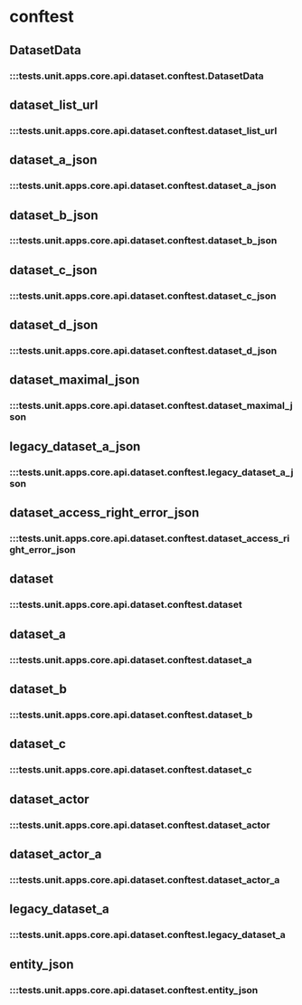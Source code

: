 # conftest

## DatasetData

### :::tests.unit.apps.core.api.dataset.conftest.DatasetData

## dataset_list_url

### :::tests.unit.apps.core.api.dataset.conftest.dataset_list_url

## dataset_a_json

### :::tests.unit.apps.core.api.dataset.conftest.dataset_a_json

## dataset_b_json

### :::tests.unit.apps.core.api.dataset.conftest.dataset_b_json

## dataset_c_json

### :::tests.unit.apps.core.api.dataset.conftest.dataset_c_json

## dataset_d_json

### :::tests.unit.apps.core.api.dataset.conftest.dataset_d_json

## dataset_maximal_json

### :::tests.unit.apps.core.api.dataset.conftest.dataset_maximal_json

## legacy_dataset_a_json

### :::tests.unit.apps.core.api.dataset.conftest.legacy_dataset_a_json

## dataset_access_right_error_json

### :::tests.unit.apps.core.api.dataset.conftest.dataset_access_right_error_json

## dataset

### :::tests.unit.apps.core.api.dataset.conftest.dataset

## dataset_a

### :::tests.unit.apps.core.api.dataset.conftest.dataset_a

## dataset_b

### :::tests.unit.apps.core.api.dataset.conftest.dataset_b

## dataset_c

### :::tests.unit.apps.core.api.dataset.conftest.dataset_c

## dataset_actor

### :::tests.unit.apps.core.api.dataset.conftest.dataset_actor

## dataset_actor_a

### :::tests.unit.apps.core.api.dataset.conftest.dataset_actor_a

## legacy_dataset_a

### :::tests.unit.apps.core.api.dataset.conftest.legacy_dataset_a

## entity_json

### :::tests.unit.apps.core.api.dataset.conftest.entity_json

